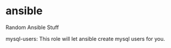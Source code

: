 # ansible
Random Ansible Stuff

mysql-users: This role will let ansible create mysql users for you.
